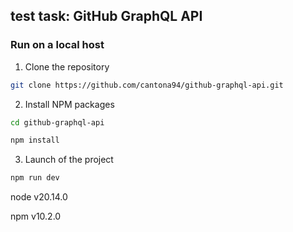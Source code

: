 ## test task: GitHub GraphQL API

### Run on a local host

1. Clone the repository

```sh
git clone https://github.com/cantona94/github-graphql-api.git
```

2. Install NPM packages

```sh
cd github-graphql-api
```

```sh
npm install
```

3. Launch of the project

```sh
npm run dev
```

node v20.14.0

npm v10.2.0
